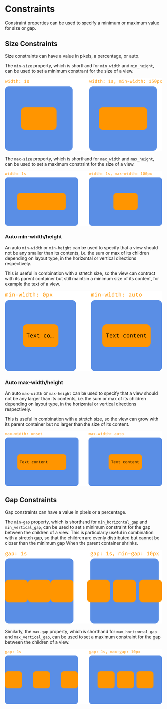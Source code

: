 # Constraints

Constraint properties can be used to specify a minimum or maximum value for size or gap.

## Size Constraints

Size constraints can have a value in pixels, a percentage, or auto.

The `min-size` property, which is shorthand for `min_width` and `min_height`, can be used to set a minimum constraint for the size of a view.

![min_width](../layout/images/min_width.svg)

The `max-size` property, which is shorthand for `max_width` and `max_height`, can be used to set a maximum constraint for the size of a view.

![max_width](../layout/images/max_width.svg)

### Auto min-width/height

An auto `min-width` or `min-height` can be used to specify that a view should not be any smaller than its contents, i.e. the sum or max of its children depending on layout type, in the horizontal or vertical directions respectively.

This is useful in combination with a stretch size, so the view can contract with its parent container but still maintain a minimum size of its content, for example the text of a view.

![auto_min_width](../layout/images/auto_min_width.svg)

### Auto max-width/height

An auto `max-width` or `max-height` can be used to specify that a view should not be any larger than its contents, i.e. the sum or max of its children depending on layout type, in the horizontal or vertical directions respectively.

This is useful in combination with a stretch size, so the view can grow with its parent container but no larger than the size of its content.

![auto_max_width](../layout/images/auto_max_width.svg)

## Gap Constraints

Gap constraints can have a value in pixels or a percentage.

The `min-gap` property, which is shorthand for `min_horizontal_gap` and `min_vertical_gap`, can be used to set a minimum constraint for the gap between the children of a view. This is particularly useful in combination with a stretch gap, so that the children are evenly distributed but cannot be closer than the minimum gap When the parent container shrinks.

![min_gap](../layout/images/min_gap.svg)

Similarly, the `max-gap` property, which is shorthand for `max_horizontal_gap` and `max_vertical_gap`, can be used to set a maximum constraint for the gap between the children of a view.

![max_gap](../layout/images/max_gap.svg)
